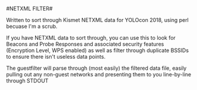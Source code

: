 #NETXML FILTER#

Written to sort through Kismet NETXML data for YOLOcon 2018, using perl becuase I'm a scrub.

If you have NETXML data to sort through, you can use this to look for
Beacons and Probe Responses and associated security features (Encryption Level,
WPS enabled) as well as filter through duplicate BSSIDs to ensure there
isn't useless data points.

The guestfilter will parse through (most easily) the filtered data file, easily pulling out any  non-guest networks and presenting them to you line-by-line through STDOUT
